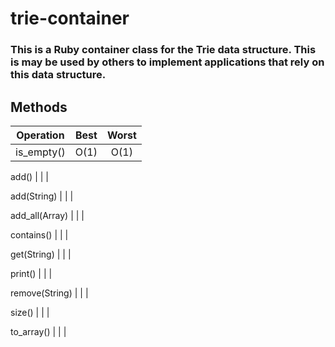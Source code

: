 # trie-container
### This is a Ruby container class for the Trie data structure. This is may be used by others to implement applications that rely on this data structure.

## Methods

Operation      | Best | Worst |
----------     |:------:|:-------:|
is_empty()     |  O(1)  |   O(1)  |

add()          | | |

add(String)    | | |

add_all(Array) | | |

contains()     | | |

get(String)    | | |

print()        | | |

remove(String) | | |

size()         | | |

to_array()     | | |
